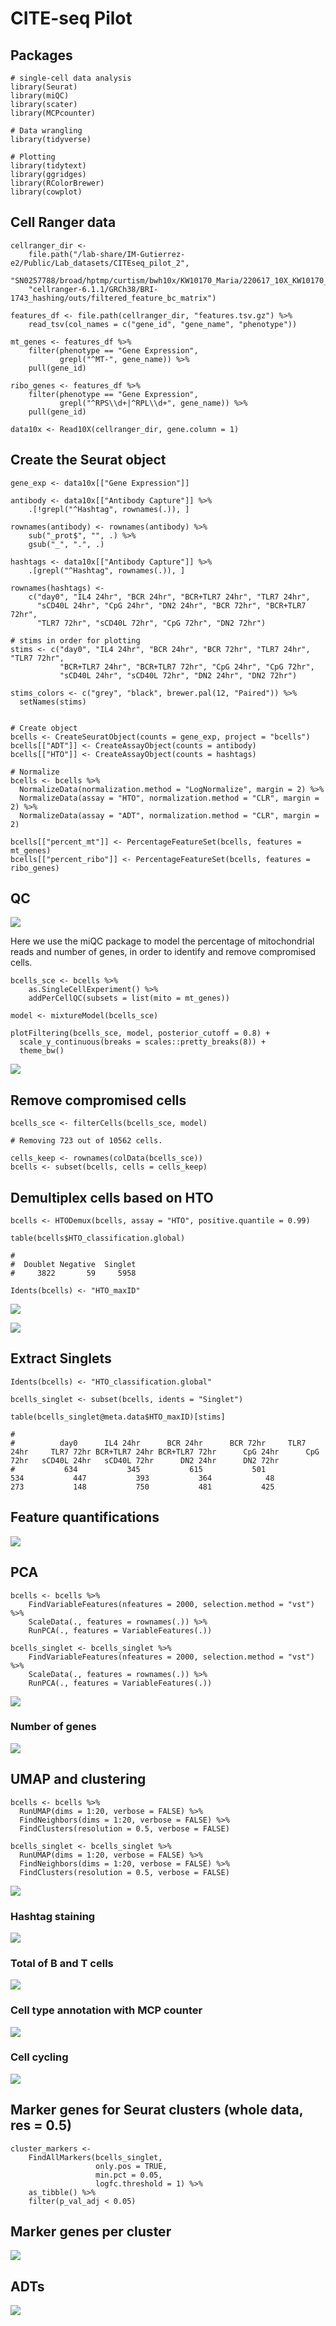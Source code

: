 CITE-seq Pilot
================

Packages
--------

    # single-cell data analysis
    library(Seurat)
    library(miQC)
    library(scater)
    library(MCPcounter)

    # Data wrangling
    library(tidyverse)

    # Plotting
    library(tidytext)
    library(ggridges)
    library(RColorBrewer)
    library(cowplot)

Cell Ranger data
----------------

    cellranger_dir <- 
        file.path("/lab-share/IM-Gutierrez-e2/Public/Lab_datasets/CITEseq_pilot_2",
        "SN0257788/broad/hptmp/curtism/bwh10x/KW10170_Maria/220617_10X_KW10170_bcl",
        "cellranger-6.1.1/GRCh38/BRI-1743_hashing/outs/filtered_feature_bc_matrix") 

    features_df <- file.path(cellranger_dir, "features.tsv.gz") %>%
        read_tsv(col_names = c("gene_id", "gene_name", "phenotype"))

    mt_genes <- features_df %>%
        filter(phenotype == "Gene Expression", 
               grepl("^MT-", gene_name)) %>%
        pull(gene_id)

    ribo_genes <- features_df %>%
        filter(phenotype == "Gene Expression", 
               grepl("^RPS\\d+|^RPL\\d+", gene_name)) %>%
        pull(gene_id)

    data10x <- Read10X(cellranger_dir, gene.column = 1)

Create the Seurat object
------------------------

    gene_exp <- data10x[["Gene Expression"]]

    antibody <- data10x[["Antibody Capture"]] %>%
        .[!grepl("^Hashtag", rownames(.)), ] 

    rownames(antibody) <- rownames(antibody) %>%
        sub("_prot$", "", .) %>%
        gsub("_", ".", .)

    hashtags <- data10x[["Antibody Capture"]] %>%
        .[grepl("^Hashtag", rownames(.)), ]

    rownames(hashtags) <- 
        c("day0", "IL4 24hr", "BCR 24hr", "BCR+TLR7 24hr", "TLR7 24hr", 
          "sCD40L 24hr", "CpG 24hr", "DN2 24hr", "BCR 72hr", "BCR+TLR7 72hr",
          "TLR7 72hr", "sCD40L 72hr", "CpG 72hr", "DN2 72hr")

    # stims in order for plotting
    stims <- c("day0", "IL4 24hr", "BCR 24hr", "BCR 72hr", "TLR7 24hr", "TLR7 72hr",
               "BCR+TLR7 24hr", "BCR+TLR7 72hr", "CpG 24hr", "CpG 72hr", 
               "sCD40L 24hr", "sCD40L 72hr", "DN2 24hr", "DN2 72hr")

    stims_colors <- c("grey", "black", brewer.pal(12, "Paired")) %>%
      setNames(stims)


    # Create object
    bcells <- CreateSeuratObject(counts = gene_exp, project = "bcells")
    bcells[["ADT"]] <- CreateAssayObject(counts = antibody)
    bcells[["HTO"]] <- CreateAssayObject(counts = hashtags)

    # Normalize
    bcells <- bcells %>%
      NormalizeData(normalization.method = "LogNormalize", margin = 2) %>%
      NormalizeData(assay = "HTO", normalization.method = "CLR", margin = 2) %>%
      NormalizeData(assay = "ADT", normalization.method = "CLR", margin = 2)

    bcells[["percent_mt"]] <- PercentageFeatureSet(bcells, features = mt_genes)
    bcells[["percent_ribo"]] <- PercentageFeatureSet(bcells, features = ribo_genes)

QC
--

![](README_files/figure-gfm/unnamed-chunk-4-1.png)<!-- -->

Here we use the miQC package to model the percentage of mitochondrial
reads and number of genes, in order to identify and remove compromised
cells.

    bcells_sce <- bcells %>%
        as.SingleCellExperiment() %>%
        addPerCellQC(subsets = list(mito = mt_genes))

    model <- mixtureModel(bcells_sce)

    plotFiltering(bcells_sce, model, posterior_cutoff = 0.8) +
      scale_y_continuous(breaks = scales::pretty_breaks(8)) +
      theme_bw()

![](README_files/figure-gfm/unnamed-chunk-5-1.png)<!-- -->

Remove compromised cells
------------------------

    bcells_sce <- filterCells(bcells_sce, model)

    # Removing 723 out of 10562 cells.

    cells_keep <- rownames(colData(bcells_sce))
    bcells <- subset(bcells, cells = cells_keep)

Demultiplex cells based on HTO
------------------------------

    bcells <- HTODemux(bcells, assay = "HTO", positive.quantile = 0.99)

    table(bcells$HTO_classification.global)

    # 
    #  Doublet Negative  Singlet 
    #     3822       59     5958

    Idents(bcells) <- "HTO_maxID"

![](README_files/figure-gfm/unnamed-chunk-8-1.png)<!-- -->

![](README_files/figure-gfm/unnamed-chunk-9-1.png)<!-- -->

Extract Singlets
----------------

    Idents(bcells) <- "HTO_classification.global"

    bcells_singlet <- subset(bcells, idents = "Singlet")

    table(bcells_singlet@meta.data$HTO_maxID)[stims]

    # 
    #          day0      IL4 24hr      BCR 24hr      BCR 72hr     TLR7 24hr     TLR7 72hr BCR+TLR7 24hr BCR+TLR7 72hr      CpG 24hr      CpG 72hr   sCD40L 24hr   sCD40L 72hr      DN2 24hr      DN2 72hr 
    #           634           345           615           501           534           447           393           364            48           273           148           750           481           425

Feature quantifications
-----------------------

![](README_files/figure-gfm/unnamed-chunk-13-1.png)<!-- -->

PCA
---

    bcells <- bcells %>%
        FindVariableFeatures(nfeatures = 2000, selection.method = "vst") %>%
        ScaleData(., features = rownames(.)) %>%
        RunPCA(., features = VariableFeatures(.))

    bcells_singlet <- bcells_singlet %>%
        FindVariableFeatures(nfeatures = 2000, selection.method = "vst") %>%
        ScaleData(., features = rownames(.)) %>%
        RunPCA(., features = VariableFeatures(.))

![](README_files/figure-gfm/unnamed-chunk-15-1.png)<!-- -->

### Number of genes

![](README_files/figure-gfm/unnamed-chunk-16-1.png)<!-- -->

UMAP and clustering
-------------------

    bcells <- bcells %>%
      RunUMAP(dims = 1:20, verbose = FALSE) %>%
      FindNeighbors(dims = 1:20, verbose = FALSE) %>%
      FindClusters(resolution = 0.5, verbose = FALSE)

    bcells_singlet <- bcells_singlet %>%
      RunUMAP(dims = 1:20, verbose = FALSE) %>%
      FindNeighbors(dims = 1:20, verbose = FALSE) %>%
      FindClusters(resolution = 0.5, verbose = FALSE)

![](README_files/figure-gfm/unnamed-chunk-18-1.png)<!-- -->

### Hashtag staining

![](README_files/figure-gfm/unnamed-chunk-19-1.png)<!-- -->

### Total of B and T cells

![](README_files/figure-gfm/unnamed-chunk-20-1.png)<!-- -->

### Cell type annotation with MCP counter

![](README_files/figure-gfm/unnamed-chunk-21-1.png)<!-- -->

### Cell cycling

![](README_files/figure-gfm/unnamed-chunk-22-1.png)<!-- -->

Marker genes for Seurat clusters (whole data, res = 0.5)
--------------------------------------------------------

    cluster_markers <- 
        FindAllMarkers(bcells_singlet, 
                       only.pos = TRUE,
                       min.pct = 0.05,
                       logfc.threshold = 1) %>%
        as_tibble() %>%
        filter(p_val_adj < 0.05)

Marker genes per cluster
------------------------

![](README_files/figure-gfm/unnamed-chunk-24-1.png)<!-- -->

ADTs
----

![](README_files/figure-gfm/unnamed-chunk-25-1.png)<!-- -->
